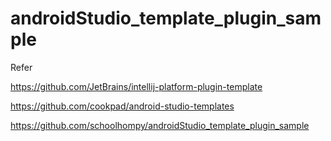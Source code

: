 # androidStudio_template_plugin_sample

Refer

https://github.com/JetBrains/intellij-platform-plugin-template

https://github.com/cookpad/android-studio-templates

https://github.com/schoolhompy/androidStudio_template_plugin_sample
